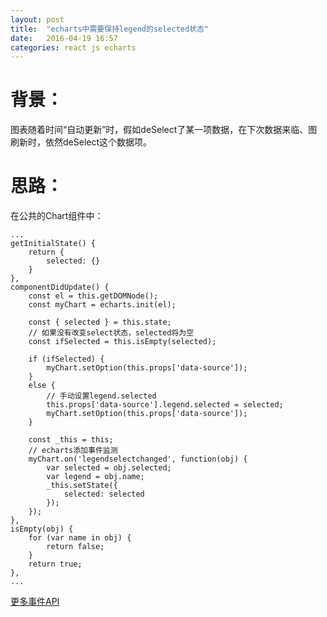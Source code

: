 ```yaml
---
layout: post
title:  "echarts中需要保持legend的selected状态"
date:   2016-04-19 16:57
categories: react js echarts
---
```


# 背景：

图表随着时间“自动更新”时，假如deSelect了某一项数据，在下次数据来临、图刷新时，依然deSelect这个数据项。

# 思路：

在公共的Chart组件中：
<!--more-->

    ...
    getInitialState() {
        return {
            selected: {}
        }
    },
    componentDidUpdate() {
        const el = this.getDOMNode();
        const myChart = echarts.init(el);

        const { selected } = this.state;
        // 如果没有改变select状态，selected将为空
        const ifSelected = this.isEmpty(selected);

        if (ifSelected) {
            myChart.setOption(this.props['data-source']);
        }
        else {
            // 手动设置legend.selected
            this.props['data-source'].legend.selected = selected;
            myChart.setOption(this.props['data-source']);
        }

        const _this = this;
        // echarts添加事件监测
        myChart.on('legendselectchanged', function(obj) {
            var selected = obj.selected;
            var legend = obj.name;
            _this.setState({
                selected: selected
            });
        });
    },
    isEmpty(obj) {
        for (var name in obj) {
            return false;
        }
        return true;
    },
    ...

[更多事件API](http://echarts.baidu.com/api.html#events)
